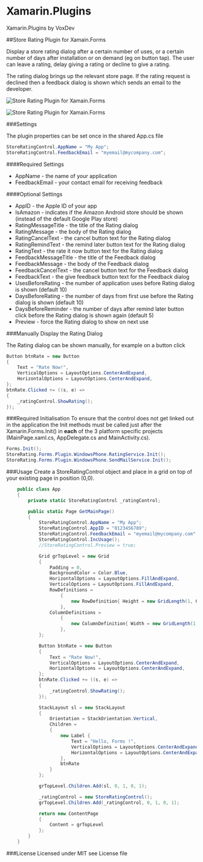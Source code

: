 Xamarin.Plugins
===============

Xamarin.Plugins by VoxDev

##Store Rating Plugin for Xamain.Forms

Display a store rating dialog after a certain number of uses, or a certain number of days after installation 
or on demand (eg on button tap). The user can leave a rating, delay giving a rating or decline to give a rating.

The rating dialog brings up the relevant store page. If the rating request is declined then a feedback dialog is 
shown which sends an email to the developer.

![Store Rating Plugin for Xamain.Forms](http://www.voxdev.com/storerating3.png "Store Rating Plugin for Xamain.Forms")

![Store Rating Plugin for Xamain.Forms](http://www.voxdev.com/storerating4.png "Store Rating Plugin for Xamain.Forms")

###Settings

The plugin properties can be set once in the shared App.cs file

```C#
StoreRatingControl.AppName = "My App";
StoreRatingControl.FeedbackEmail = "myemail@mycompany.com";
```

####Required Settings
+ AppName - the name of your application
+ FeedbackEmail - your contact email for receiving feedback

####Optional Settings
+ AppID - the Apple ID of your app
+ IsAmazon - indicates if the Amazon Android store should be shown (instead of the default Google Play store)
+ RatingMessageTitle - the title of the Rating dialog
+ RatingMessage - the body of the Rating dialog
+ RatingCancelText - the cancel button text for the Rating dialog
+ RatingRemindText - the remind later button text for the Rating dialog
+ RatingText - the rate it now button text for the Rating dialog
+ FeedbackMessageTitle - the title of the Feedback dialog
+ FeedbackMessage - the body of the Feedback dialog
+ FeedbackCancelText - the cancel button text for the Feedback dialog
+ FeedbackText - the give feedback button text for the Feedback dialog
+ UsesBeforeRating - the number of application uses before Rating dialog is shown (default 10)
+ DaysBeforeRating - the number of days from first use before the Rating dialog is shown (default 10)
+ DaysBeforeReminder - the number of days after remind later button click before the Rating dialog is shown again (default 5)
+ Preview - force the Rating dialog to show on next use

###Manually Display the Rating Dialog

The Rating dialog can be shown manually, for example on a button click

```C#
Button btnRate = new Button
{
    Text = "Rate Now!",
    VerticalOptions = LayoutOptions.CenterAndExpand,
    HorizontalOptions = LayoutOptions.CenterAndExpand,
};
btnRate.Clicked += ((s, e) =>
{
    _ratingControl.ShowRating();
});
```

###Required Initialisation
To ensure that the control does not get linked out in the application the Init methods must be called just after the Xamarin.Forms.Init() in **each** of the 3 platform specific projects (MainPage.xaml.cs, AppDelegate.cs and MainActivity.cs).

```C#
Forms.Init();
StoreRating.Forms.Plugin.WindowsPhone.RatingService.Init();
StoreRating.Forms.Plugin.WindowsPhone.SendMailService.Init();
```

###Usage
Create a StoreRatingControl object and place in a grid on top of your existing page in position (0,0).

```C#
	public class App
	{
        private static StoreRatingControl _ratingControl;

		public static Page GetMainPage()
		{
            StoreRatingControl.AppName = "My App";
            StoreRatingControl.AppID = "0123456789";
            StoreRatingControl.FeedbackEmail = "myemail@mycompany.com";
            StoreRatingControl.IncUsage();
            //StoreRatingControl.Preview = true;

            Grid grTopLevel = new Grid
            {
                Padding = 0,
                BackgroundColor = Color.Blue,
                HorizontalOptions = LayoutOptions.FillAndExpand,
                VerticalOptions = LayoutOptions.FillAndExpand,
                RowDefinitions = 
                    {
                        new RowDefinition{ Height = new GridLength(1, GridUnitType.Star) },
                    },
                ColumnDefinitions = 
                    {
                        new ColumnDefinition{ Width = new GridLength(1, GridUnitType.Star) },
                    },
            };

            Button btnRate = new Button
            {
                Text = "Rate Now!",
                VerticalOptions = LayoutOptions.CenterAndExpand,
                HorizontalOptions = LayoutOptions.CenterAndExpand,
            };
            btnRate.Clicked += ((s, e) =>
            {
                _ratingControl.ShowRating();
            });

            StackLayout sl = new StackLayout
            {
                Orientation = StackOrientation.Vertical,
                Children =
                {
                    new Label {
					    Text = "Hello, Forms !",
					    VerticalOptions = LayoutOptions.CenterAndExpand,
					    HorizontalOptions = LayoutOptions.CenterAndExpand,
				    },
                    btnRate
                }
            };

            grTopLevel.Children.Add(sl, 0, 1, 0, 1);

            _ratingControl = new StoreRatingControl();
            grTopLevel.Children.Add(_ratingControl, 0, 1, 0, 1);

			return new ContentPage
			{
                Content = grTopLevel
			};
		}
	}
```

###License
Licensed under MIT see License file
